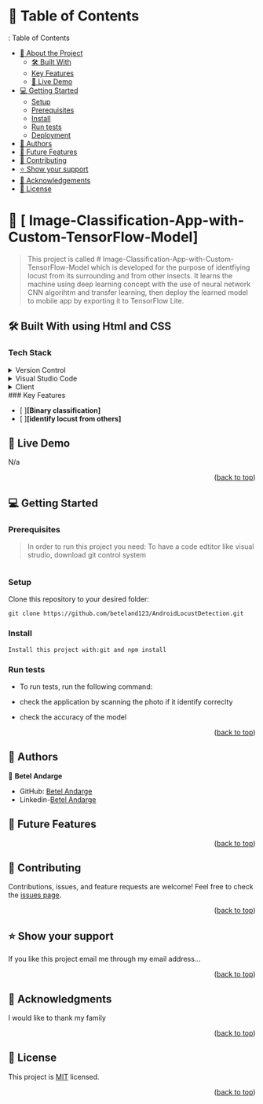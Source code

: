 # :green_book: Table of Contents
: Table of Contents
- [:book: About the Project](#about-project)
  - [:hammer_and_wrench: Built With](#built-with)
   - [Key Features](#key-features)
  - [:rocket: Live Demo](#live-demo)
- [:computer: Getting Started](#getting-started)
  - [Setup](#setup)
  - [Prerequisites](#prerequisites)
  - [Install](#install)
  - [Run tests](#run-tests)
  - [Deployment](#triangular_flag_on_post-deployment)
- [:busts_in_silhouette: Authors](#authors)
- [:telescope: Future Features](#future-features)
- [:handshake: Contributing](#contributing)
- [:star:️ Show your support](#support)
- [:pray: Acknowledgements](#acknowledgements)
- [:memo: License](#license)
# :book: [ Image-Classification-App-with-Custom-TensorFlow-Model] <a name="about-project"></a>
> This project is called # Image-Classification-App-with-Custom-TensorFlow-Model which is developed for the purpose of identfiying locust from its surrounding
 and from other insects. It learns the machine using deep learning concept  with the use of neural network  CNN algorihtm and transfer learning, then deploy the learned model to mobile app by exporting it to TensorFlow Lite.
> 
## :hammer_and_wrench: Built With <a name="built-with"> using Html and CSS</a>
### Tech Stack <a name="tech-stack"></a>
<details>
  <summary>Version Control</summary>
  <ul>
    <li><a href="https://github.com/">Git Hub</a></li>
  </ul>
</details>
<details>
  <summary>Visual Studio Code</summary>
  <ul>
    <li><a href="https://code.visualstudio.com">Visual Studio Code</a></li>
  </ul>
</details>
<details>
  <summary>Client</summary>
  <ul>
    <li><a href="https://docs.python.org/3/">python</a></li>
    <li><a href="https://docs.oracle.com/en/java/">java</a></li>
    
  </ul>
</details>
### Key Features <a name="key-features"></a>
 
- [ ]**[Binary classification]**
- [ ]**[identify locust from others]**

## :rocket: Live Demo <a name="live-demo"></a>

N/a
<p align="right">(<a href="#readme-top">back to top</a>)</p>

## :computer: Getting Started <a name="getting-started"></a>

### Prerequisites
> In order to run this project you need: To have a code edtitor like visual strudio, download git control system
```pre

 ```
### Setup
Clone this repository to your desired folder:
```setup
git clone https://github.com/beteland123/AndroidLocustDetection.git

  ```
 ### Install
```install
Install this project with:git and npm install
  ```
### Run tests
- To run tests, run the following command:

- check the application by scanning the photo if it identify correclty
- check the accuracy of the model
<p align="right">(<a href="#readme-top">back to top</a>)</p>

<!-- AUTHORS -->

## :busts_in_silhouette: Authors <a name="authors"></a>

:bust_in_silhouette: **Betel Andarge**

- GitHub: [Betel Andarge](https://github.com/beteland123)
- Linkedin-[Betel Andarge](https://www.linkedin.com/in/betel-andarge-1b9446223)
## :telescope: Future Features <a name="future-features"></a>




<p align="right">(<a href="#readme-top">back to top</a>)</p>
<!-- CONTRIBUTING -->

## :handshake: Contributing <a name="contributing"></a>

Contributions, issues, and feature requests are welcome!
Feel free to check the [issues page](../../issues/).

<p align="right">(<a href="#readme-top">back to top</a>)</p>
<!-- SUPPORT -->

## :star:️ Show your support <a name="support"></a>

If you like this project email me through my email address...
<p align="right">(<a href="#readme-top">back to top</a>)</p>
<!-- ACKNOWLEDGEMENTS -->

## :pray: Acknowledgments <a name="acknowledgements"></a>

I would like to thank my family
<p align="right">(<a href="#readme-top">back to top</a>)</p>
<!-- LICENSE -->

## :memo: License <a name="license"></a>

This project is [MIT](https://github.com/beteland123/Todo-list/blob/feature/todo-list-structure/LICENSE) licensed.
<p align="right">(<a href="#readme-top">back to top</a>)</p>


